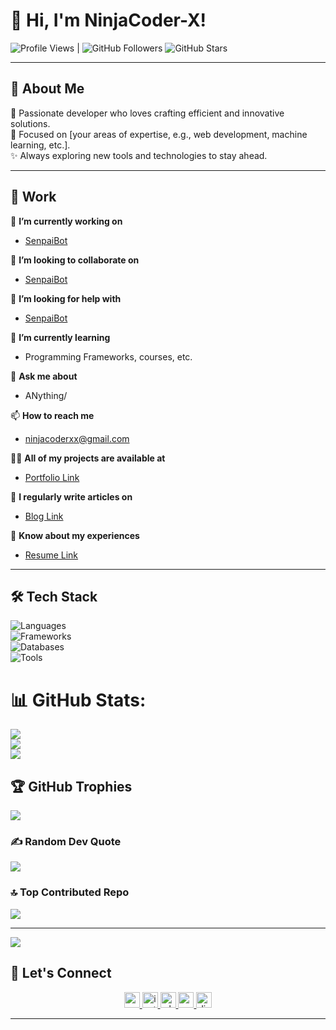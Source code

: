 # 👋 Hi, I'm NinjaCoder-X!  

![Profile Views](https://komarev.com/ghpvc/?username=NinjaCoder-X&color=brightgreen) | ![GitHub Followers](https://img.shields.io/github/followers/NinjaCoder-X?style=social)  ![GitHub Stars](https://img.shields.io/github/stars/NinjaCoder-X?style=social)

---

## 🚀 About Me  
🌟 Passionate developer who loves crafting efficient and innovative solutions.  
🎯 Focused on [your areas of expertise, e.g., web development, machine learning, etc.].  
✨ Always exploring new tools and technologies to stay ahead.  

---

## 🔨 Work  

🔭 **I’m currently working on**  
- [SenpaiBot](https://github.com/NinjaCoder-X/SenpaiBot)

👯 **I’m looking to collaborate on**  
- [SenpaiBot](https://github.com/NinjaCoder-X/SenpaiBot)

🤝 **I’m looking for help with**  
- [SenpaiBot](https://github.com/NinjaCoder-X/SenpaiBot)  

🌱 **I’m currently learning**  
- Programming Frameworks, courses, etc.  

💬 **Ask me about**  
- ANything/  

📫 **How to reach me**  
- ninjacoderxx@gmail.com 

👨‍💻 **All of my projects are available at**  
- [Portfolio Link](portfolio-link)  

📝 **I regularly write articles on**  
- [Blog Link](blog-link)  

📄 **Know about my experiences**  
- [Resume Link](resume-link)  



---

## 🛠️ Tech Stack  
![Languages](https://img.shields.io/badge/Code-Python%20|%20JavaScript%20|%20C%2B%2B%20|%20HTML%20|%20CSS-informational?style=flat&logo=codeforces)  
![Frameworks](https://img.shields.io/badge/Frameworks-React%20|%20Vue%20|%20GSAP%20|%20Node.js%20|%20Express.js-blue?style=flat&logo=react)  
![Databases](https://img.shields.io/badge/Databases-MySQL%20|%20MongoDB-brightgreen?style=flat&logo=mongodb)  
![Tools](https://img.shields.io/badge/Tools-Git%20|%20Docker%20|%20VSCode%20|%20Postman-critical?style=flat&logo=visualstudiocode)

###

# 📊 GitHub Stats:
![](https://github-readme-stats.vercel.app/api?username=NinjaCoder-X&theme=dracula&hide_border=false&include_all_commits=false&count_private=false)<br/>
![](https://github-readme-streak-stats.herokuapp.com/?user=NinjaCoder-X&theme=dracula&hide_border=false)<br/>
![](https://github-readme-stats.vercel.app/api/top-langs/?username=NinjaCoder-X&theme=dracula&hide_border=false&include_all_commits=false&count_private=false&layout=compact)

## 🏆 GitHub Trophies
![](https://github-profile-trophy.vercel.app/?username=NinjaCoder-X&theme=radical&no-frame=false&no-bg=true&margin-w=4)

### ✍️ Random Dev Quote
![](https://quotes-github-readme.vercel.app/api?type=horizontal&theme=radical)

### 🔝 Top Contributed Repo
![](https://github-contributor-stats.vercel.app/api?username=NinjaCoder-X&limit=5&theme=dark&combine_all_yearly_contributions=true)

---
[![](https://visitcount.itsvg.in/api?id=NinjaCoder-X&icon=0&color=0)](https://visitcount.itsvg.in)



## 🔗 Let's Connect

<div align="center">
  <a href="https://www.youtube.com/@NinjaCoderXX-source" target="_blank">
    <img src="https://img.shields.io/static/v1?message=Youtube&logo=youtube&label=&color=FF0000&logoColor=white&labelColor=&style=for-the-badge" height="25" alt="youtube logo"  />
  </a>
  <a href="https://www.instagram.com/ninjacoderxx/" target="_blank">
    <img src="https://img.shields.io/static/v1?message=Instagram&logo=instagram&label=&color=E4405F&logoColor=white&labelColor=&style=for-the-badge" height="25" alt="instagram logo"  />
  </a>
  <a href="https://wa.me/94752799279?text=%3E%20Hello%20%F0%9F%91%8B%20%20NinjaCoder-X!%0A" target="_blank">
    <img src="https://img.shields.io/static/v1?message=Whatsapp&logo=whatsapp&label=&color=25D366&logoColor=white&labelColor=&style=for-the-badge" height="25" alt="whatsapp logo"  />
  </a>
  <a href="ninjacoderxx@gmail.com" target="_blank">
    <img src="https://img.shields.io/static/v1?message=Gmail&logo=gmail&label=&color=D14836&logoColor=white&labelColor=&style=for-the-badge" height="25" alt="gmail logo"  />
  </a>
  <a href="https://discordapp.com/users/876625308218957865" target="_blank">
    <img src="https://img.shields.io/static/v1?message=Discord&logo=discord&label=&color=7289DA&logoColor=white&labelColor=&style=for-the-badge" height="25" alt="discord logo"  />
  </a>
</div>

---

